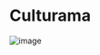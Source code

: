 # Culturama


![image](https://user-images.githubusercontent.com/79613572/196223822-50f22558-8d71-4e64-959b-80c8cde15abe.png)
